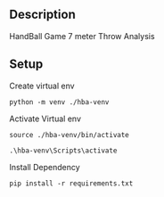 ## Description
HandBall Game 7 meter Throw Analysis

## Setup
Create virtual env
```
python -m venv ./hba-venv 
```


Activate Virtual env
```
source ./hba-venv/bin/activate
```
```
.\hba-venv\Scripts\activate
```

Install Dependency
```
pip install -r requirements.txt 
```